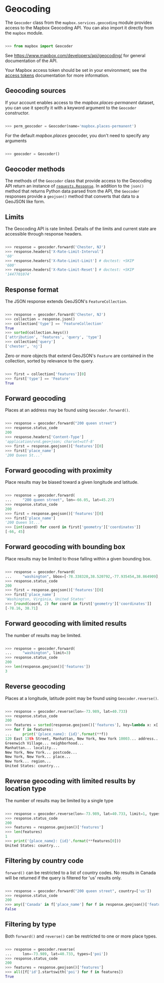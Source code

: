 # Geocoding

The `Geocoder` class from the `mapbox.services.geocoding` module provides
access to the Mapbox Geocoding API. You can also import it directly from the
`mapbox` module.

```python

>>> from mapbox import Geocoder

```

See https://www.mapbox.com/developers/api/geocoding/ for general documentation
of the API.

Your Mapbox access token should be set in your environment; see the [access tokens](access_tokens.md) documentation for more information.

## Geocoding sources

If your account enables access to the *mapbox.places-permanent* dataset, you
can use it specify it with a keyword argument to the `Geocoder` constructor.

```python

>>> perm_geocoder = Geocoder(name='mapbox.places-permanent')

```

For the default *mapbox.places* geocoder, you don't need to specify any arguments

```python

>>> geocoder = Geocoder()

```

## Geocoder methods

The methods of the `Geocoder` class that provide access to the Geocoding API
return an instance of
[`requests.Response`](http://docs.python-requests.org/en/latest/api/#requests.Response).
In addition to the `json()` method that returns Python data parsed from the
API, the `Geocoder` responses provide a `geojson()` method that converts that
data to a GeoJSON like form.

## Limits

The Geocoding API is rate limited. Details of the limits and current state
are accessible through response headers.

```python

>>> response = geocoder.forward('Chester, NJ')
>>> response.headers['X-Rate-Limit-Interval']
'60'
>>> response.headers['X-Rate-Limit-Limit'] # doctest: +SKIP
'600'
>>> response.headers['X-Rate-Limit-Reset'] # doctest: +SKIP
'1447701074'

```

## Response format

The JSON response extends GeoJSON's `FeatureCollection`.

```python

>>> response = geocoder.forward('Chester, NJ')
>>> collection = response.json()
>>> collection['type'] == 'FeatureCollection'
True
>>> sorted(collection.keys())
['attribution', 'features', 'query', 'type']
>>> collection['query']
['chester', 'nj']

```

Zero or more objects that extend GeoJSON's `Feature` are contained in the
collection, sorted by relevance to the query.

```python

>>> first = collection['features'][0]
>>> first['type'] == 'Feature'
True

```

## Forward geocoding

Places at an address may be found using `Geocoder.forward()`.

```python

>>> response = geocoder.forward("200 queen street")
>>> response.status_code
200
>>> response.headers['Content-Type']
'application/vnd.geo+json; charset=utf-8'
>>> first = response.geojson()['features'][0]
>>> first['place_name']
'200 Queen St...'

```

## Forward geocoding with proximity

Place results may be biased toward a given longitude and latitude.

```python

>>> response = geocoder.forward(
...     "200 queen street", lon=-66.05, lat=45.27)
>>> response.status_code
200
>>> first = response.geojson()['features'][0]
>>> first['place_name']
'200 Queen St...'
>>> [int(coord) for coord in first['geometry']['coordinates']]
[-66, 45]

```

## Forward geocoding with bounding box

Place results may be limited to those falling within a given bounding box.

```python

>>> response = geocoder.forward(
...     "washington", bbox=[-78.338320,38.520792,-77.935454,38.864909], types=('place',))
>>> response.status_code
200
>>> first = response.geojson()['features'][0]
>>> first['place_name']
'Washington, Virginia, United States'
>>> [round(coord, 2) for coord in first['geometry']['coordinates']]
[-78.16, 38.71]

```
## Forward geocoding with limited results

The number of results may be limited.

```python

>>> response = geocoder.forward(
...     "washington", limit=3)
>>> response.status_code
200
>>> len(response.geojson()['features'])
3

```

## Reverse geocoding

Places at a longitude, latitude point may be found using `Geocoder.reverse()`.

```python

>>> response = geocoder.reverse(lon=-73.989, lat=40.733)
>>> response.status_code
200
>>> features = sorted(response.geojson()['features'], key=lambda x: x['place_name'])
>>> for f in features:
...     print('{place_name}: {id}'.format(**f))
120 East 13th Street, Manhattan, New York, New York 10003... address...
Greenwich Village... neighborhood...
Manhattan... locality...
New York, New York... postcode...
New York, New York... place...
New York... region...
United States: country...

```

## Reverse geocoding with limited results by location type

The number of results may be limited by a single type

```python

>>> response = geocoder.reverse(lon=-73.989, lat=40.733, limit=1, types=['country'])
>>> response.status_code
200
>>> features = response.geojson()['features']
>>> len(features)
1
>>> print('{place_name}: {id}'.format(**features[0]))
United States: country...

```

## Filtering by country code

`forward()` can be restricted to a list of country codes. No results in Canada
will be returned if the query is filtered for 'us' results only.

```python

>>> response = geocoder.forward("200 queen street", country=['us'])
>>> response.status_code
200
>>> any(['Canada' in f['place_name'] for f in response.geojson()['features']])
False

```

## Filtering by type

Both `forward()` and `reverse()` can be restricted to one or more place types.

```python

>>> response = geocoder.reverse(
...     lon=-73.989, lat=40.733, types=['poi'])
>>> response.status_code
200
>>> features = response.geojson()['features']
>>> all([f['id'].startswith('poi') for f in features])
True

```
